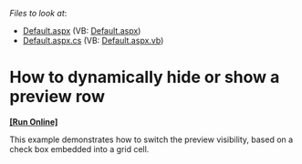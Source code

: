 <!-- default file list -->
*Files to look at*:

* [Default.aspx](./CS/DynamicShowHidePreview/Default.aspx) (VB: [Default.aspx](./VB/DynamicShowHidePreview/Default.aspx))
* [Default.aspx.cs](./CS/DynamicShowHidePreview/Default.aspx.cs) (VB: [Default.aspx.vb](./VB/DynamicShowHidePreview/Default.aspx.vb))
<!-- default file list end -->
# How to dynamically hide or show a preview row
<!-- run online -->
**[[Run Online]](https://codecentral.devexpress.com/e371/)**
<!-- run online end -->


<p>This example demonstrates how to switch the preview visibility, based on a check box embedded into a grid cell.</p>

<br/>


